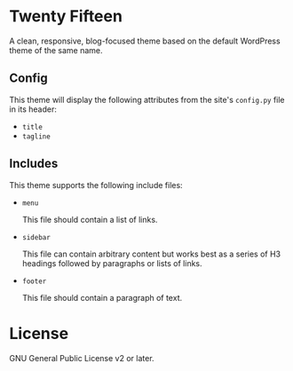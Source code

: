 
# Twenty Fifteen

A clean, responsive, blog-focused theme based on the default WordPress theme
of the same name.


## Config

This theme will display the following attributes from the site's `config.py`
file in its header:

* `title`
* `tagline`


## Includes

This theme supports the following include files:

* `menu`

  This file should contain a list of links.

* `sidebar`

  This file can contain arbitrary content but works best as a series of H3
  headings followed by paragraphs or lists of links.

* `footer`

  This file should contain a paragraph of text.


# License

GNU General Public License v2 or later.
